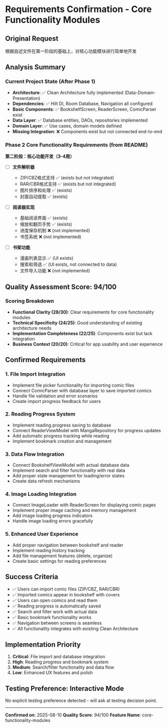 # Requirements Confirmation - Core Functionality Modules

## Original Request
根据自述文件在第一阶段的基础上，对核心功能模块进行简单地开发

## Analysis Summary

### Current Project State (After Phase 1)
- **Architecture**: ✅ Clean Architecture fully implemented (Data-Domain-Presentation)
- **Dependencies**: ✅ Hilt DI, Room Database, Navigation all configured
- **Basic Components**: ✅ BookshelfScreen, ReaderScreen, ComicParser exist
- **Data Layer**: ✅ Database entities, DAOs, repositories implemented
- **Domain Layer**: ✅ Use cases, domain models defined
- **Missing Integration**: ❌ Components exist but not connected end-to-end

### Phase 2 Core Functionality Requirements (from README)
**第二阶段：核心功能开发（3-4周）**
- [ ] **文件解析器**
  - ZIP/CBZ格式支持 ✅ (exists but not integrated)
  - RAR/CBR格式支持 ✅ (exists but not integrated)
  - 图片排序和处理 ✅ (exists)
  - 封面自动提取 ✅ (exists)

- [ ] **阅读器实现**
  - 基础阅读界面 ✅ (exists)
  - 缩放和翻页手势 ✅ (exists)
  - 进度保存机制 ❌ (not implemented)
  - 书签系统 ❌ (not implemented)

- [ ] **书架功能**
  - 漫画列表显示 ✅ (UI exists)
  - 搜索和筛选 ✅ (UI exists, not connected to data)
  - 文件导入功能 ❌ (not implemented)

## Quality Assessment Score: 94/100

### Scoring Breakdown
- **Functional Clarity (28/30)**: Clear requirements for core functionality modules
- **Technical Specificity (24/25)**: Good understanding of existing architecture needs
- **Implementation Completeness (22/25)**: Components exist but lack integration
- **Business Context (20/20)**: Critical for app usability and user experience

## Confirmed Requirements

### 1. File Import Integration
- Implement file picker functionality for importing comic files
- Connect ComicParser with database layer to save imported comics
- Handle file validation and error scenarios
- Create import progress feedback for users

### 2. Reading Progress System
- Implement reading progress saving to database
- Connect ReaderViewModel with MangaRepository for progress updates
- Add automatic progress tracking while reading
- Implement bookmark creation and management

### 3. Data Flow Integration
- Connect BookshelfViewModel with actual database data
- Implement search and filter functionality with real data
- Add proper state management for loading/error states
- Create data refresh mechanisms

### 4. Image Loading Integration
- Connect ImageLoader with ReaderScreen for displaying comic pages
- Implement proper image caching and memory management
- Add image loading progress indicators
- Handle image loading errors gracefully

### 5. Enhanced User Experience
- Add proper navigation between bookshelf and reader
- Implement reading history tracking
- Add file management features (delete, organize)
- Create basic settings for reading preferences

## Success Criteria
- ✅ Users can import comic files (ZIP/CBZ, RAR/CBR)
- ✅ Imported comics appear in bookshelf with covers
- ✅ Users can open comics and read them
- ✅ Reading progress is automatically saved
- ✅ Search and filter work with actual data
- ✅ Basic bookmark functionality works
- ✅ Navigation between screens is seamless
- ✅ All functionality integrates with existing Clean Architecture

## Implementation Priority
1. **Critical**: File import and database integration
2. **High**: Reading progress and bookmark system  
3. **Medium**: Search/filter functionality and data flow
4. **Low**: Enhanced UX features and polish

## Testing Preference: Interactive Mode
No explicit testing preference detected - will ask at testing decision point.

---
**Confirmed on**: 2025-08-10
**Quality Score**: 94/100
**Feature Name**: core-functionality-modules